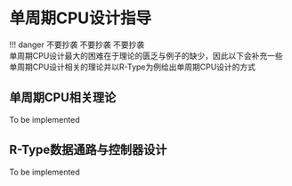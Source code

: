 # 单周期CPU设计指导
!!! danger  不要抄袭 不要抄袭 不要抄袭  
单周期CPU设计最大的困难在于理论的匮乏与例子的缺少，因此以下会补充一些单周期CPU设计相关的理论并以R-Type为例给出单周期CPU设计的方式  
## 单周期CPU相关理论
To be implemented
## R-Type数据通路与控制器设计
To be implemented